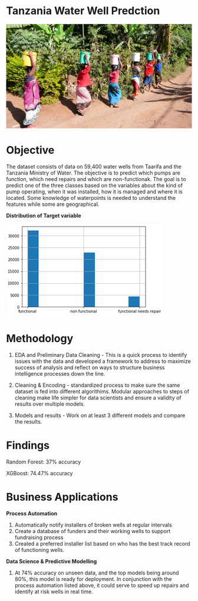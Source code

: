 # Tanzania Water Well Predction

![image](69556245-women-carrying-water-from-the-well-to-their-village-in-tanzania.jpg)

# Objective
The dataset consists of data on 59,400 water wells from Taarifa and the Tanzania Ministry of Water. The objective is to predict which pumps are function, which need repairs and which are non-functionak. The goal is to predict one of the three classes based on the variables about the kind of pump operating, when it was installed, how it is managed and where it is located. Some knowledge of waterpoints is needed to understand the features while some are geographical. 

<b> Distribution of Target variable </b>

![image](Screenshot_5.png)

# Methodology

1. EDA and Preliminary Data Cleaning - This is a quick process to identify issues with the data and developed a framework to address to maximize success of analysis and reflect on ways to structure business intelligence processes down the line. 

2. Cleaning & Encoding - standardized process to make sure the same dataset is fed into different algorithims. Modular approaches to steps of cleaning make life simpler for data scientists and ensure a validity of results over multiple models. 

3. Models and results - Work on at least 3 different models and compare the results. 

# Findings 

Random Forest: 37% accuracy

XGBoost: 74.47% accuracy 


# Business Applications 

<b> Process Automation</b>
1. Automatically notify installers of broken wells at regular intervals 
2. Create a database of funders and their working wells to support fundraising process
3. Created a preferred installer list based on who has the best track record of functioning wells. 


<b> Data Science & Predictive Modelling </b>
1. At 74% accuracy on unseen data, and the top models being around 80%, this model is ready for deployment. In conjunction with the process automation listed above, it could serve to speed up repairs and identify at risk wells in real time. 
